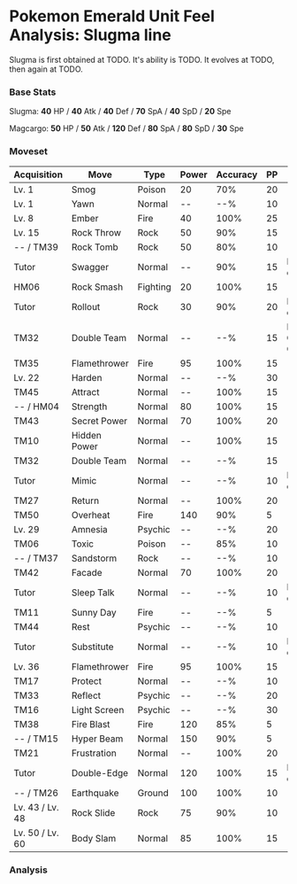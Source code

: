 # Pokemon Emerald Unit Feel Analysis: Slugma line

Slugma is first obtained at TODO. It's ability is TODO. It evolves at TODO, then again at TODO.

### Base Stats

Slugma: **40** HP / **40** Atk / **40** Def / **70** SpA / **40** SpD / **20** Spe

Magcargo: **50** HP / **50** Atk / **120** Def / **80** SpA / **80** SpD / **30** Spe

### Moveset

|Acquisition    |Move        |Type    |Power|Accuracy|PP |Notes                    |
|---            |---         |---     |---  |---     |---|---                      |
|Lv. 1          |Smog        |Poison  |20   |70%     |20 |                         |
|Lv. 1          |Yawn        |Normal  |--   |--%     |10 |                         |
|Lv. 8          |Ember       |Fire    |40   |100%    |25 |                         |
|Lv. 15         |Rock Throw  |Rock    |50   |90%     |15 |                         |
|-- / TM39      |Rock Tomb   |Rock    |50   |80%     |10 |                         |
|Tutor          |Swagger     |Normal  |--   |90%     |15 |Emerald only             |
|HM06           |Rock Smash  |Fighting|20   |100%    |15 |                         |
|Tutor          |Rollout     |Rock    |30   |90%     |20 |Emerald only             |
|TM32           |Double Team |Normal  |--   |--%     |15 |Buy at Game Corner       |
|TM35           |Flamethrower|Fire    |95   |100%    |15 |                         |
|Lv. 22         |Harden      |Normal  |--   |--%     |30 |                         |
|TM45           |Attract     |Normal  |--   |100%    |15 |                         |
|-- / HM04      |Strength    |Normal  |80   |100%    |15 |                         |
|TM43           |Secret Power|Normal  |70   |100%    |20 |                         |
|TM10           |Hidden Power|Normal  |--   |100%    |15 |                         |
|TM32           |Double Team |Normal  |--   |--%     |15 |                         |
|Tutor          |Mimic       |Normal  |--   |--%     |10 |Emerald only             |
|TM27           |Return      |Normal  |--   |100%    |20 |                         |
|TM50           |Overheat    |Fire    |140  |90%     |5  |                         |
|Lv. 29         |Amnesia     |Psychic |--   |--%     |20 |                         |
|TM06           |Toxic       |Poison  |--   |85%     |10 |                         |
|-- / TM37      |Sandstorm   |Rock    |--   |--%     |10 |                         |
|TM42           |Facade      |Normal  |70   |100%    |20 |                         |
|Tutor          |Sleep Talk  |Normal  |--   |--%     |10 |Emerald only             |
|TM11           |Sunny Day   |Fire    |--   |--%     |5  |                         |
|TM44           |Rest        |Psychic |--   |--%     |10 |                         |
|Tutor          |Substitute  |Normal  |--   |--%     |10 |Emerald only             |
|Lv. 36         |Flamethrower|Fire    |95   |100%    |15 |                         |
|TM17           |Protect     |Normal  |--   |--%     |10 |                         |
|TM33           |Reflect     |Psychic |--   |--%     |20 |                         |
|TM16           |Light Screen|Psychic |--   |--%     |30 |                         |
|TM38           |Fire Blast  |Fire    |120  |85%     |5  |                         |
|-- / TM15      |Hyper Beam  |Normal  |150  |90%     |5  |                         |
|TM21           |Frustration |Normal  |--   |100%    |20 |                         |
|Tutor          |Double-Edge |Normal  |120  |100%    |15 |Emerald only             |
|-- / TM26      |Earthquake  |Ground  |100  |100%    |10 |                         |
|Lv. 43 / Lv. 48|Rock Slide  |Rock    |75   |90%     |10 |                         |
|Lv. 50 / Lv. 60|Body Slam   |Normal  |85   |100%    |15 |                         |

### Analysis